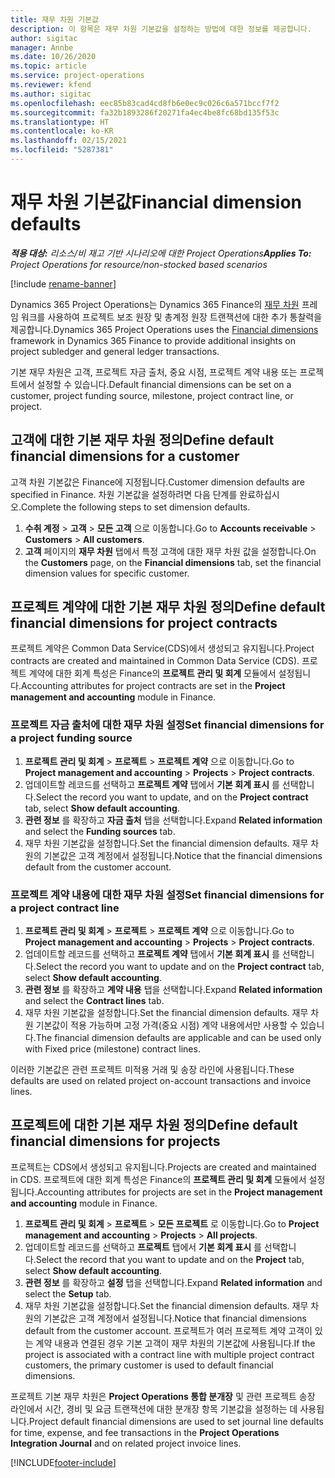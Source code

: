 ```yaml
---
title: 재무 차원 기본값
description: 이 항목은 재무 차원 기본값을 설정하는 방법에 대한 정보를 제공합니다.
author: sigitac
manager: Annbe
ms.date: 10/26/2020
ms.topic: article
ms.service: project-operations
ms.reviewer: kfend
ms.author: sigitac
ms.openlocfilehash: eec85b83cad4cd8fb6e0ec9c026c6a571bccf7f2
ms.sourcegitcommit: fa32b1893286f20271fa4ec4be8fc68bd135f53c
ms.translationtype: HT
ms.contentlocale: ko-KR
ms.lasthandoff: 02/15/2021
ms.locfileid: "5287381"
---
```

# <a name="financial-dimension-defaults"></a><span data-ttu-id="9333b-103">재무 차원 기본값</span><span class="sxs-lookup"><span data-stu-id="9333b-103">Financial dimension defaults</span></span>

<span data-ttu-id="9333b-104">_**적용 대상:** 리소스/비 재고 기반 시나리오에 대한 Project Operations_</span><span class="sxs-lookup"><span data-stu-id="9333b-104">_**Applies To:** Project Operations for resource/non-stocked based scenarios_</span></span>

[!include [rename-banner](~/includes/cc-data-platform-banner.md)]

<span data-ttu-id="9333b-105">Dynamics 365 Project Operations는 Dynamics 365 Finance의 [재무 차원](https://docs.microsoft.com/dynamics365/finance/general-ledger/financial-dimensions) 프레임 워크를 사용하여 프로젝트 보조 원장 및 총계정 원장 트랜잭션에 대한 추가 통찰력을 제공합니다.</span><span class="sxs-lookup"><span data-stu-id="9333b-105">Dynamics 365 Project Operations uses the [Financial dimensions](https://docs.microsoft.com/dynamics365/finance/general-ledger/financial-dimensions) framework in Dynamics 365 Finance to provide additional insights on project subledger and general ledger transactions.</span></span>

<span data-ttu-id="9333b-106">기본 재무 차원은 고객, 프로젝트 자금 출처, 중요 시점, 프로젝트 계약 내용 또는 프로젝트에서 설정할 수 있습니다.</span><span class="sxs-lookup"><span data-stu-id="9333b-106">Default financial dimensions can be set on a customer, project funding source, milestone, project contract line, or project.</span></span>

## <a name="define-default-financial-dimensions-for-a-customer"></a><span data-ttu-id="9333b-107">고객에 대한 기본 재무 차원 정의</span><span class="sxs-lookup"><span data-stu-id="9333b-107">Define default financial dimensions for a customer</span></span>

<span data-ttu-id="9333b-108">고객 차원 기본값은 Finance에 지정됩니다.</span><span class="sxs-lookup"><span data-stu-id="9333b-108">Customer dimension defaults are specified in Finance.</span></span> <span data-ttu-id="9333b-109">차원 기본값을 설정하려면 다음 단계를 완료하십시오.</span><span class="sxs-lookup"><span data-stu-id="9333b-109">Complete the following steps to set dimension defaults.</span></span>

1. <span data-ttu-id="9333b-110">**수취 계정** > **고객** > **모든 고객** 으로 이동합니다.</span><span class="sxs-lookup"><span data-stu-id="9333b-110">Go to **Accounts receivable** > **Customers** > **All customers**.</span></span>
2. <span data-ttu-id="9333b-111">**고객** 페이지의 **재무 차원** 탭에서 특정 고객에 대한 재무 차원 값을 설정합니다.</span><span class="sxs-lookup"><span data-stu-id="9333b-111">On the **Customers** page, on the **Financial dimensions** tab, set the financial dimension values for specific customer.</span></span>

## <a name="define-default-financial-dimensions-for-project-contracts"></a><span data-ttu-id="9333b-112">프로젝트 계약에 대한 기본 재무 차원 정의</span><span class="sxs-lookup"><span data-stu-id="9333b-112">Define default financial dimensions for project contracts</span></span>

<span data-ttu-id="9333b-113">프로젝트 계약은 Common Data Service(CDS)에서 생성되고 유지됩니다.</span><span class="sxs-lookup"><span data-stu-id="9333b-113">Project contracts are created and maintained in Common Data Service (CDS).</span></span> <span data-ttu-id="9333b-114">프로젝트 계약에 대한 회계 특성은 Finance의 **프로젝트 관리 및 회계** 모듈에서 설정됩니다.</span><span class="sxs-lookup"><span data-stu-id="9333b-114">Accounting attributes for project contracts are set in the **Project management and accounting** module in Finance.</span></span>

### <a name="set-financial-dimensions-for-a-project-funding-source"></a><span data-ttu-id="9333b-115">프로젝트 자금 출처에 대한 재무 차원 설정</span><span class="sxs-lookup"><span data-stu-id="9333b-115">Set financial dimensions for a project funding source</span></span>

1. <span data-ttu-id="9333b-116">**프로젝트 관리 및 회계** > **프로젝트** > **프로젝트 계약** 으로 이동합니다.</span><span class="sxs-lookup"><span data-stu-id="9333b-116">Go to **Project management and accounting** > **Projects** > **Project contracts**.</span></span>
2. <span data-ttu-id="9333b-117">업데이트할 레코드를 선택하고 **프로젝트 계약** 탭에서 **기본 회계 표시** 를 선택합니다.</span><span class="sxs-lookup"><span data-stu-id="9333b-117">Select the record you want to update, and on the **Project contract** tab, select **Show default accounting**.</span></span>
3. <span data-ttu-id="9333b-118">**관련 정보** 를 확장하고 **자금 출처** 탭을 선택합니다.</span><span class="sxs-lookup"><span data-stu-id="9333b-118">Expand **Related information** and select the **Funding sources** tab.</span></span>
4. <span data-ttu-id="9333b-119">재무 차원 기본값을 설정합니다.</span><span class="sxs-lookup"><span data-stu-id="9333b-119">Set the financial dimension defaults.</span></span> <span data-ttu-id="9333b-120">재무 차원의 기본값은 고객 계정에서 설정됩니다.</span><span class="sxs-lookup"><span data-stu-id="9333b-120">Notice that the financial dimensions default from the customer account.</span></span>

### <a name="set-financial-dimensions-for-a-project-contract-line"></a><span data-ttu-id="9333b-121">프로젝트 계약 내용에 대한 재무 차원 설정</span><span class="sxs-lookup"><span data-stu-id="9333b-121">Set financial dimensions for a project contract line</span></span>

1. <span data-ttu-id="9333b-122">**프로젝트 관리 및 회계** > **프로젝트** > **프로젝트 계약** 으로 이동합니다.</span><span class="sxs-lookup"><span data-stu-id="9333b-122">Go to **Project management and accounting** > **Projects** > **Project contracts**.</span></span>
2. <span data-ttu-id="9333b-123">업데이트할 레코드를 선택하고 **프로젝트 계약** 탭에서 **기본 회계 표시** 를 선택합니다.</span><span class="sxs-lookup"><span data-stu-id="9333b-123">Select the record you want to update and on the **Project contract** tab, select **Show default accounting**.</span></span>
3. <span data-ttu-id="9333b-124">**관련 정보** 를 확장하고 **계약 내용** 탭을 선택합니다.</span><span class="sxs-lookup"><span data-stu-id="9333b-124">Expand **Related information** and select the **Contract lines** tab.</span></span>
4. <span data-ttu-id="9333b-125">재무 차원 기본값을 설정합니다.</span><span class="sxs-lookup"><span data-stu-id="9333b-125">Set the financial dimension defaults.</span></span> <span data-ttu-id="9333b-126">재무 차원 기본값이 적용 가능하며 고정 가격(중요 시점) 계약 내용에서만 사용할 수 있습니다.</span><span class="sxs-lookup"><span data-stu-id="9333b-126">The financial dimension defaults are applicable and can be used only with Fixed price (milestone) contract lines.</span></span>

<span data-ttu-id="9333b-127">이러한 기본값은 관련 프로젝트 미적용 거래 및 송장 라인에 사용됩니다.</span><span class="sxs-lookup"><span data-stu-id="9333b-127">These defaults are used on related project on-account transactions and invoice lines.</span></span>

## <a name="define-default-financial-dimensions-for-projects"></a><span data-ttu-id="9333b-128">프로젝트에 대한 기본 재무 차원 정의</span><span class="sxs-lookup"><span data-stu-id="9333b-128">Define default financial dimensions for projects</span></span>

<span data-ttu-id="9333b-129">프로젝트는 CDS에서 생성되고 유지됩니다.</span><span class="sxs-lookup"><span data-stu-id="9333b-129">Projects are created and maintained in CDS.</span></span> <span data-ttu-id="9333b-130">프로젝트에 대한 회계 특성은 Finance의 **프로젝트 관리 및 회계** 모듈에서 설정됩니다.</span><span class="sxs-lookup"><span data-stu-id="9333b-130">Accounting attributes for projects are set in the **Project management and accounting** module in Finance.</span></span>

1. <span data-ttu-id="9333b-131">**프로젝트 관리 및 회계** > **프로젝트** > **모든 프로젝트** 로 이동합니다.</span><span class="sxs-lookup"><span data-stu-id="9333b-131">Go to **Project management and accounting** > **Projects** > **All projects**.</span></span>
2. <span data-ttu-id="9333b-132">업데이트할 레코드를 선택하고 **프로젝트** 탭에서 **기본 회계 표시** 를 선택합니다.</span><span class="sxs-lookup"><span data-stu-id="9333b-132">Select the record that you want to update and on the **Project** tab, select **Show default accounting**.</span></span>
3. <span data-ttu-id="9333b-133">**관련 정보** 를 확장하고 **설정** 탭을 선택합니다.</span><span class="sxs-lookup"><span data-stu-id="9333b-133">Expand **Related information** and select the **Setup** tab.</span></span>
4. <span data-ttu-id="9333b-134">재무 차원 기본값을 설정합니다.</span><span class="sxs-lookup"><span data-stu-id="9333b-134">Set the financial dimension defaults.</span></span> <span data-ttu-id="9333b-135">재무 차원의 기본값은 고객 계정에서 설정됩니다.</span><span class="sxs-lookup"><span data-stu-id="9333b-135">Notice that financial dimensions default from the customer account.</span></span> <span data-ttu-id="9333b-136">프로젝트가 여러 프로젝트 계약 고객이 있는 계약 내용과 연결된 경우 기본 고객이 재무 차원의 기본값에 사용됩니다.</span><span class="sxs-lookup"><span data-stu-id="9333b-136">If the project is associated with a contract line with multiple project contract customers, the primary customer is used to default financial dimensions.</span></span>

<span data-ttu-id="9333b-137">프로젝트 기본 재무 차원은 **Project Operations 통합 분개장** 및 관련 프로젝트 송장 라인에서 시간, 경비 및 요금 트랜잭션에 대한 분개장 항목 기본값을 설정하는 데 사용됩니다.</span><span class="sxs-lookup"><span data-stu-id="9333b-137">Project default financial dimensions are used to set journal line defaults for time, expense, and fee transactions in the **Project Operations Integration Journal** and on related project invoice lines.</span></span>


[!INCLUDE[footer-include](../includes/footer-banner.md)]